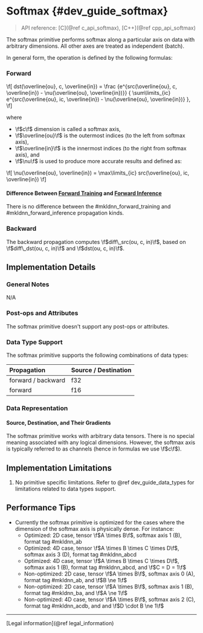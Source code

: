 Softmax {#dev_guide_softmax}
============================

>
> API reference: [C](@ref c_api_softmax), [C++](@ref cpp_api_softmax)
>

The softmax primitive performs softmax along a particular axis on data with
arbitrary dimensions. All other axes are treated as independent (batch).

In general form, the operation is defined by the following formulas:

### Forward

\f[
    dst(\overline{ou}, c, \overline{in}) =
        \frac
        {e^{src(\overline{ou}, c, \overline{in}) - \nu(\overline{ou}, \overline{in})}}
        {
            \sum\limits_{ic}
                e^{src(\overline{ou}, ic, \overline{in}) - \nu(\overline{ou}, \overline{in})}
        },
\f]

where

- \f$c\f$ dimension is called a softmax axis,
- \f$\overline{ou}\f$ is the outermost indices (to the left from softmax axis),
- \f$\overline{in}\f$ is the innermost indices (to the right from softmax axis), and
- \f$\nu\f$ is used to produce more accurate results and defined as:

\f[
    \nu(\overline{ou}, \overline{in}) =
        \max\limits_{ic}
        src(\overline{ou}, ic, \overline{in})
\f]

#### Difference Between [Forward Training](#mkldnn_forward_training) and [Forward Inference](#mkldnn_forward_inference)

There is no difference between the #mkldnn_forward_training
and #mkldnn_forward_inference propagation kinds.

### Backward

The backward propagation computes
\f$diff\_src(ou, c, in)\f$,
based on
\f$diff\_dst(ou, c, in)\f$ and \f$dst(ou, c, in)\f$.

## Implementation Details

### General Notes

N/A

### Post-ops and Attributes

The softmax primitive doesn't support any post-ops or attributes.

### Data Type Support

The softmax primitive supports the following combinations of data types:

| Propagation        | Source / Destination
| :--                | :--
| forward / backward | f32
| forward            | f16

### Data Representation

#### Source, Destination, and Their Gradients

The softmax primitive works with arbitrary data tensors. There is no special
meaning associated with any logical dimensions. However, the softmax axis is
typically referred to as channels (hence in formulas we use \f$c\f$).


## Implementation Limitations

1. No primitive specific limitations. Refer to @ref dev_guide_data_types for
   limitations related to data types support.

## Performance Tips

 * Currently the softmax primitive is optimized for the cases where
   the dimension of the softmax axis is physically dense. For instance:
   - Optimized: 2D case, tensor \f$A \times B\f$,
                softmax axis 1 (B), format tag #mkldnn_ab
   - Optimized: 4D case, tensor \f$A \times B \times C \times D\f$,
                softmax axis 3 (D), format tag #mkldnn_abcd
   - Optimized: 4D case, tensor \f$A \times B \times C \times D\f$,
                softmax axis 1 (B), format tag #mkldnn_abcd, and
                \f$C = D = 1\f$
   - Non-optimized: 2D case, tensor \f$A \times B\f$,
                    softmax axis 0 (A), format tag #mkldnn_ab,
                    and \f$B \ne 1\f$
   - Non-optimized: 2D case, tensor \f$A \times B\f$,
                    softmax axis 1 (B), format tag #mkldnn_ba,
                    and \f$A \ne 1\f$
   - Non-optimized: 4D case, tensor \f$A \times B\f$,
                    softmax axis 2 (C), format tag #mkldnn_acdb, and
                    and \f$D \cdot B \ne 1\f$

--------

[Legal information](@ref legal_information)
